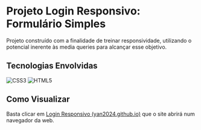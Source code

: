 # Projeto Login Responsivo: Formulário Simples
Projeto construído com a finalidade de treinar responsividade, utilizando o potencial inerente às media queries para alcançar esse objetivo.

## Tecnologias Envolvidas
![CSS3](https://img.shields.io/badge/CSS3-fff?style=for-the-badge&logo=css3&logoColor=264CE4)
![HTML5](https://img.shields.io/badge/HTML5-fff?style=for-the-badge&logo=html5)

## Como Visualizar
Basta clicar em [Login Responsivo (yan2024.github.io)](https://yan2024.github.io/Login_Responsivo/) que o site abrirá num navegador da web.